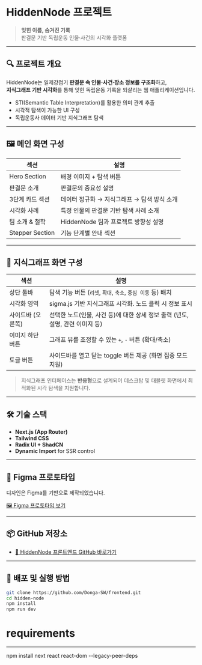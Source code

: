 # HiddenNode 프로젝트

> **잊힌 이름, 숨겨진 기록**  
> 판결문 기반 독립운동 인물·사건의 시각화 플랫폼

---

## 🔍 프로젝트 개요

HiddenNode는 일제강점기 **판결문 속 인물·사건·장소 정보를 구조화**하고,  
**지식그래프 기반 시각화**를 통해 잊힌 독립운동 기록을 되살리는 웹 애플리케이션입니다.

- STI(Semantic Table Interpretation)를 활용한 의미 관계 추출
- 시각적 탐색이 가능한 UI 구성
- 독립운동사 데이터 기반 지식그래프 탐색

---

## 🖼️ 메인 화면 구성

| 섹션 | 설명 |
|------|------|
| Hero Section | 배경 이미지 + 탐색 버튼 |
| 판결문 소개 | 판결문의 중요성 설명 |
| 3단계 카드 섹션 | 데이터 정규화 → 지식그래프 → 탐색 방식 소개 |
| 시각화 사례 | 특정 인물의 판결문 기반 탐색 사례 소개 |
| 팀 소개 & 철학 | HiddenNode 팀과 프로젝트 방향성 설명 |
| Stepper Section | 기능 단계별 안내 섹션 |

---

## 🧠 지식그래프 화면 구성


| 섹션 | 설명 |
|------|------|
| 상단 툴바 | 탐색 기능 버튼 (`리셋`, `확대`, `축소`, `중심 이동` 등) 배치 |
| 시각화 영역 | sigma.js 기반 지식그래프 시각화. 노드 클릭 시 정보 표시 |
| 사이드바 (오른쪽) | 선택한 노드(인물, 사건 등)에 대한 상세 정보 출력 (년도, 설명, 관련 이미지 등) |
| 이미지 하단 버튼 | 그래프 뷰를 조정할 수 있는 `+`, `-` 버튼 (확대/축소) |
| 토글 버튼 | 사이드바를 열고 닫는 toggle 버튼 제공 (화면 집중 모드 지원) |

> 지식그래프 인터페이스는 **반응형**으로 설계되어 데스크탑 및 태블릿 화면에서 최적화된 시각 탐색을 지원합니다.

---

## 🛠️ 기술 스택

- **Next.js (App Router)**
- **Tailwind CSS**
- **Radix UI + ShadCN**
- **Dynamic Import** for SSR control

---

## 🧩 Figma 프로토타입

디자인은 Figma를 기반으로 제작되었습니다.

[🖼️ Figma 프로토타입 보기](https://www.figma.com/design/nUWkq3RUz0uDMKt7DdBsbx/%EB%8F%85%EB%A6%BD%ED%8C%90%EA%B2%B0%EB%AC%B8?node-id=168-412&p=f&t=YUW3n9AmeuGdd019-0)

---

## 📦 GitHub 저장소

- [🔗 HiddenNode 프론트엔드 GitHub 바로가기](https://github.com/dau-J/frontend-hiddennode.git)

---

## 🚀 배포 및 실행 방법

```bash
git clone https://github.com/Donga-SW/frontend.git
cd hidden-node
npm install
npm run dev
```

# requirements
-----------------------------------------------------------------------
npm install next react react-dom --legacy-peer-deps

